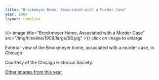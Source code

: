 ```yaml
---
title: "Brockmeyer Home, Associated with a Murder Case"
year: 1909
layout: timeline
---
```


{{< image title="Brockmeyer Home, Associated with a Murder Case" src="/img/timeline/1909/large/98.jpg" >}}
click on image to enlarge

Exterior view of the Brockmeyer home, associated with a murder case, in Chicago. 

Courtesy of the Chicago Historical Society.

[Other images from this year](/historical/timeline/1909)
